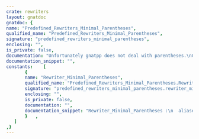 ```yaml
---
crate: rewriters
layout: gnatdoc
gnatdoc: {
name: "Predefined_Rewriters_Minimal_Parentheses",
qualified_name: "Predefined_Rewriters_Minimal_Parentheses",
signature: "predefined_rewriters_minimal_parentheses",
enclosing: "",
is_private: false,
documentation: "Unfortunately gnatpp does not deal with parentheses.\nChange enhancement submitted to AdaCore\nhttps://gt3-prod-1.adacore.com/#/tickets/UA07-043\n\nPoor man's solution to remove as many parentheses as possible",
documentation_snippet: "",
constants:    [
       {
       name: "Rewriter_Minimal_Parentheses",
       qualified_name: "Predefined_Rewriters_Minimal_Parentheses.Rewriter_Minimal_Parentheses",
       signature: "predefined_rewriters_minimal_parentheses.rewriter_minimal_parentheses",
       enclosing: "",
       is_private: false,
       documentation: "",
       documentation_snippet: "Rewriter_Minimal_Parentheses :\n  aliased constant Rewriter_Find_And_Replace :=\n  Make_Rewriter_Find_And_Replace\n    (Make_Pattern (\"($S_Expr)\", Expr_Rule),\n     Make_Pattern (\"$S_Expr\", Expr_Rule),\n     Make_Match_Accepter_Function_Access\n       (Accept_No_Parentheses'Access));",
       }   ,
   ]
,}
---
```

